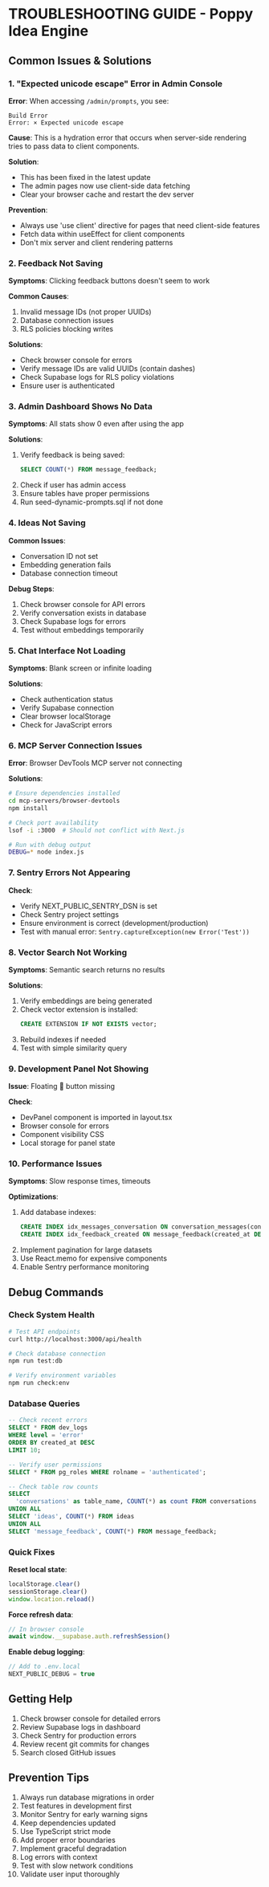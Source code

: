 # TROUBLESHOOTING GUIDE - Poppy Idea Engine

## Common Issues & Solutions

### 1. "Expected unicode escape" Error in Admin Console

**Error**: When accessing `/admin/prompts`, you see:

```
Build Error
Error: × Expected unicode escape
```

**Cause**: This is a hydration error that occurs when server-side rendering tries to pass data to client components.

**Solution**:

- This has been fixed in the latest update
- The admin pages now use client-side data fetching
- Clear your browser cache and restart the dev server

**Prevention**:

- Always use 'use client' directive for pages that need client-side features
- Fetch data within useEffect for client components
- Don't mix server and client rendering patterns

### 2. Feedback Not Saving

**Symptoms**: Clicking feedback buttons doesn't seem to work

**Common Causes**:

1. Invalid message IDs (not proper UUIDs)
2. Database connection issues
3. RLS policies blocking writes

**Solutions**:

- Check browser console for errors
- Verify message IDs are valid UUIDs (contain dashes)
- Check Supabase logs for RLS policy violations
- Ensure user is authenticated

### 3. Admin Dashboard Shows No Data

**Symptoms**: All stats show 0 even after using the app

**Solutions**:

1. Verify feedback is being saved:
   ```sql
   SELECT COUNT(*) FROM message_feedback;
   ```
2. Check if user has admin access
3. Ensure tables have proper permissions
4. Run seed-dynamic-prompts.sql if not done

### 4. Ideas Not Saving

**Common Issues**:

- Conversation ID not set
- Embedding generation fails
- Database connection timeout

**Debug Steps**:

1. Check browser console for API errors
2. Verify conversation exists in database
3. Check Supabase logs for errors
4. Test without embeddings temporarily

### 5. Chat Interface Not Loading

**Symptoms**: Blank screen or infinite loading

**Solutions**:

- Check authentication status
- Verify Supabase connection
- Clear browser localStorage
- Check for JavaScript errors

### 6. MCP Server Connection Issues

**Error**: Browser DevTools MCP server not connecting

**Solutions**:

```bash
# Ensure dependencies installed
cd mcp-servers/browser-devtools
npm install

# Check port availability
lsof -i :3000  # Should not conflict with Next.js

# Run with debug output
DEBUG=* node index.js
```

### 7. Sentry Errors Not Appearing

**Check**:

- Verify NEXT_PUBLIC_SENTRY_DSN is set
- Check Sentry project settings
- Ensure environment is correct (development/production)
- Test with manual error: `Sentry.captureException(new Error('Test'))`

### 8. Vector Search Not Working

**Symptoms**: Semantic search returns no results

**Solutions**:

1. Verify embeddings are being generated
2. Check vector extension is installed:
   ```sql
   CREATE EXTENSION IF NOT EXISTS vector;
   ```
3. Rebuild indexes if needed
4. Test with simple similarity query

### 9. Development Panel Not Showing

**Issue**: Floating 🐛 button missing

**Check**:

- DevPanel component is imported in layout.tsx
- Browser console for errors
- Component visibility CSS
- Local storage for panel state

### 10. Performance Issues

**Symptoms**: Slow response times, timeouts

**Optimizations**:

1. Add database indexes:
   ```sql
   CREATE INDEX idx_messages_conversation ON conversation_messages(conversation_id);
   CREATE INDEX idx_feedback_created ON message_feedback(created_at DESC);
   ```
2. Implement pagination for large datasets
3. Use React.memo for expensive components
4. Enable Sentry performance monitoring

## Debug Commands

### Check System Health

```bash
# Test API endpoints
curl http://localhost:3000/api/health

# Check database connection
npm run test:db

# Verify environment variables
npm run check:env
```

### Database Queries

```sql
-- Check recent errors
SELECT * FROM dev_logs
WHERE level = 'error'
ORDER BY created_at DESC
LIMIT 10;

-- Verify user permissions
SELECT * FROM pg_roles WHERE rolname = 'authenticated';

-- Check table row counts
SELECT
  'conversations' as table_name, COUNT(*) as count FROM conversations
UNION ALL
SELECT 'ideas', COUNT(*) FROM ideas
UNION ALL
SELECT 'message_feedback', COUNT(*) FROM message_feedback;
```

### Quick Fixes

**Reset local state**:

```javascript
localStorage.clear()
sessionStorage.clear()
window.location.reload()
```

**Force refresh data**:

```javascript
// In browser console
await window.__supabase.auth.refreshSession()
```

**Enable debug logging**:

```javascript
// Add to .env.local
NEXT_PUBLIC_DEBUG = true
```

## Getting Help

1. Check browser console for detailed errors
2. Review Supabase logs in dashboard
3. Check Sentry for production errors
4. Review recent git commits for changes
5. Search closed GitHub issues

## Prevention Tips

1. Always run database migrations in order
2. Test features in development first
3. Monitor Sentry for early warning signs
4. Keep dependencies updated
5. Use TypeScript strict mode
6. Add proper error boundaries
7. Implement graceful degradation
8. Log errors with context
9. Test with slow network conditions
10. Validate user input thoroughly
